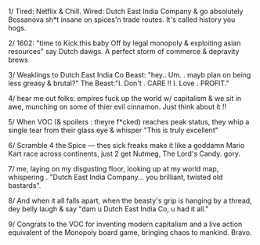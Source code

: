1/ Tired: Netflix & Chill. Wired: Dutch East India Company & go absolutely Bossanova sh*t insane on spices'n trade routes. It's called history you hogs.

2/ 1602: "time to Kick this baby Off by legal monopoly & exploiting asian resources" say Dutch dawgs. A perfect storm of commerce & depravity brews

3/ Weaklings to Dutch East India Co Beast: "hey.. Um. . mayb plan on being less greasy & brutal?" The Beast:"I. Don't . CARE !! I. Love . PROFIT."

4/ hear me out folks: empires fuck up the world w/ capitalism & we sit in awe, munching on some of thier evil cinnamon. Just think about it !!

5/ When VOC (& spoilers : theyre f*cked) reaches peak status, they whip a single tear from their glass eye & whisper "This is truly excellent"

6/ Scramble 4 the Spice — thes sick freaks make it like a goddamn Mario Kart race across continents, just 2 get Nutmeg, The Lord's Candy. gory.

7/ me, laying on my disgusting floor, looking up at my world map, whispering . "Dutch East India Company... you brilliant, twisted old bastards".

8/ And when it all falls apart, when the beasty's grip is hanging by a thread, dey belly laugh & say "dam u Dutch East India Co, u had it all."

9/ Congrats to the VOC for inventing modern capitalism and a live action equivalent of the Monopoly board game, bringing chaos to mankind. Bravo.